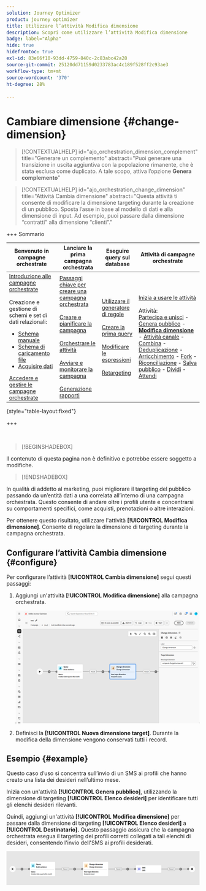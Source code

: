 ```yaml
---
solution: Journey Optimizer
product: journey optimizer
title: Utilizzare l’attività Modifica dimensione
description: Scopri come utilizzare l’attività Modifica dimensione
badge: label="Alpha"
hide: true
hidefromtoc: true
exl-id: 83e66f10-93dd-4759-840c-2c83abc42a28
source-git-commit: 25120dd71159d0233783ac4c189f528ff2c93ae3
workflow-type: tm+mt
source-wordcount: '370'
ht-degree: 28%

---
```


# Cambiare dimensione {#change-dimension}

>[!CONTEXTUALHELP]
>id="ajo_orchestration_dimension_complement"
>title="Generare un complemento"
>abstract="Puoi generare una transizione in uscita aggiuntiva con la popolazione rimanente, che è stata esclusa come duplicato. A tale scopo, attiva l’opzione **Genera complemento**"

>[!CONTEXTUALHELP]
>id="ajo_orchestration_change_dimension"
>title="Attività Cambia dimensione"
>abstract="Questa attività ti consente di modificare la dimensione targeting durante la creazione di un pubblico. Sposta l’asse in base al modello di dati e alla dimensione di input. Ad esempio, puoi passare dalla dimensione “contratti” alla dimensione “clienti”."

+++ Sommario

| Benvenuto in campagne orchestrate | Lanciare la prima campagna orchestrata | Eseguire query sul database | Attività di campagne orchestrate |
|---|---|---|---|
| [Introduzione alle campagne orchestrate](../gs-orchestrated-campaigns.md)<br/><br/>Creazione e gestione di schemi e set di dati relazionali:</br> <ul><li>[Schema manuale](../manual-schema.md)</li><li>[Schema di caricamento file](../file-upload-schema.md)</li><li>[Acquisire dati](../ingest-data.md)</li></ul>[Accedere e gestire le campagne orchestrate](../access-manage-orchestrated-campaigns.md) | [Passaggi chiave per creare una campagna orchestrata](../gs-campaign-creation.md)<br/><br/>[Creare e pianificare la campagna](../create-orchestrated-campaign.md)<br/><br/>[Orchestrare le attività](../orchestrate-activities.md)<br/><br/>[Avviare e monitorare la campagna](../start-monitor-campaigns.md)<br/><br/>[Generazione rapporti](../reporting-campaigns.md) | [Utilizzare il generatore di regole](../orchestrated-rule-builder.md)<br/><br/>[Creare la prima query](../build-query.md)<br/><br/>[Modificare le espressioni](../edit-expressions.md)<br/><br/>[Retargeting](../retarget.md) | [Inizia a usare le attività](about-activities.md)<br/><br/>Attività:<br/>[Partecipa e unisci](and-join.md) - [Genera pubblico](build-audience.md) - <b>[Modifica dimensione](change-dimension.md)</b> - [Attività canale](channels.md) - [Combina](combine.md) - [Deduplicazione](deduplication.md) - [Arricchimento](enrichment.md) - [Fork](fork.md) - [Riconciliazione](reconciliation.md) - [Salva pubblico](save-audience.md) - [Dividi](split.md) - [Attendi](wait.md) |

{style="table-layout:fixed"}

+++

<br/>

>[!BEGINSHADEBOX]

Il contenuto di questa pagina non è definitivo e potrebbe essere soggetto a modifiche.

>[!ENDSHADEBOX]

In qualità di addetto al marketing, puoi migliorare il targeting del pubblico passando da un’entità dati a una correlata all’interno di una campagna orchestrata. Questo consente di andare oltre i profili utente e concentrarsi su comportamenti specifici, come acquisti, prenotazioni o altre interazioni.

Per ottenere questo risultato, utilizzare l&#39;attività **[!UICONTROL Modifica dimensione]**. Consente di regolare la dimensione di targeting durante la campagna orchestrata.

<!--
>[!IMPORTANT]
>
>Please note that the **[!UICONTROL Change Dimension]** and **[!UICONTROL Change Data source]** activities should not be added in one row. If you need to use both activities consecutively, make sure you include an **[!UICONTROL Enrichement]** activity in between them. This ensures proper execution and prevents potential conflicts or errors.-->

## Configurare l’attività Cambia dimensione {#configure}

Per configurare l’attività **[!UICONTROL Cambia dimensione]** segui questi passaggi:

1. Aggiungi un&#39;attività **[!UICONTROL Modifica dimensione]** alla campagna orchestrata.

   ![](../assets/orchestrated-change-dimension.png)

1. Definisci la **[!UICONTROL Nuova dimensione target]**. Durante la modifica della dimensione vengono conservati tutti i record.


## Esempio {#example}

Questo caso d’uso si concentra sull’invio di un SMS ai profili che hanno creato una lista dei desideri nell’ultimo mese.

Inizia con un&#39;attività **[!UICONTROL Genera pubblico]**, utilizzando la dimensione di targeting **[!UICONTROL Elenco desideri]** per identificare tutti gli elenchi desideri rilevanti.

Quindi, aggiungi un&#39;attività **[!UICONTROL Modifica dimensione]** per passare dalla dimensione di targeting **[!UICONTROL Elenco desideri]** a **[!UICONTROL Destinatario].** Questo passaggio assicura che la campagna orchestrata esegua il targeting dei profili corretti collegati a tali elenchi di desideri, consentendo l&#39;invio dell&#39;SMS ai profili desiderati.

![](../assets/orchestrated-change-dimension-example.png)
